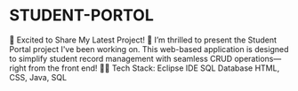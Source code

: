 # STUDENT-PORTOL
🚀 Excited to Share My Latest Project! 🚀  I’m thrilled to present the Student Portal project I've been working on. This web-based application is designed to simplify student record management with seamless CRUD operations—right from the front end!  👨‍💻 Tech Stack:  Eclipse IDE SQL Database HTML, CSS, Java, SQL 
